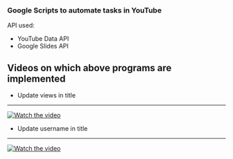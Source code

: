 ### Google Scripts to automate tasks in YouTube
API used:
* YouTube Data API
* Google Slides API

Videos on which above programs are implemented
-----------------------------------------------
* Update views in title
-----------------------------------------------
[![Watch the video](https://i9.ytimg.com/vi_webp/HkiVmhSnaU8/mqdefault.webp?v=62b2dc4f&sqp=COyi9pUG&rs=AOn4CLBhwojY8gyXoIH_h-XU7CMe8ySPBg)](https://youtu.be/HkiVmhSnaU8)

* Update username in title
-----------------------------------------------
[![Watch the video](https://i9.ytimg.com/vi/hPEgMcEmlwc/mqdefault.jpg?v=606b156d&sqp=COyi9pUG&rs=AOn4CLA9EDz17XsOjd6W_n5Mu4Qm3Av3xw)](https://youtu.be/hPEgMcEmlwc)

